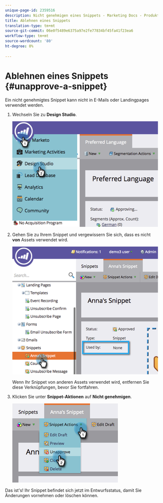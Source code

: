 ```yaml
---
unique-page-id: 2359516
description: Nicht genehmigen eines Snippets - Marketing Docs - Produktdokumentation
title: Ablehnen eines Snippets
translation-type: tm+mt
source-git-commit: 06e0f5489e6375a97e2fe77834bf45fa41f23ea6
workflow-type: tm+mt
source-wordcount: '80'
ht-degree: 0%

---
```



# Ablehnen eines Snippets {#unapprove-a-snippet}

Ein nicht genehmigtes Snippet kann nicht in E-Mails oder Landingpages verwendet werden.

1. Wechseln Sie zu **Design Studio**.

   ![](assets/image2014-9-16-10-3a41-3a18.png)

1. Gehen Sie zu Ihrem Snippet und vergewissern Sie sich, dass es nicht **von** Assets verwendet wird.

   ![](assets/image2014-9-16-10-3a41-3a27.png)

   Wenn Ihr Snippet von anderen Assets verwendet wird, entfernen Sie diese Verknüpfungen, bevor Sie fortfahren.

1. Klicken Sie unter **Snippet-Aktionen** auf **Nicht genehmigen**.

   ![](assets/image2014-9-16-10-3a41-3a54.png)

Das ist&#39;s! Ihr Snippet befindet sich jetzt im Entwurfsstatus, damit Sie Änderungen vornehmen oder löschen können.
